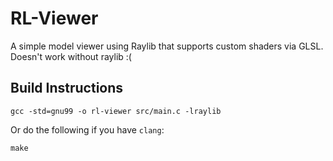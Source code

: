 # RL-Viewer

A simple model viewer using Raylib that supports custom shaders via GLSL.  Doesn't work without raylib :(

## Build Instructions

```
gcc -std=gnu99 -o rl-viewer src/main.c -lraylib
```

Or do the following if you have `clang`:

```
make
```
